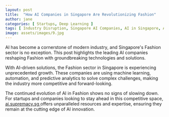 ```yaml
---
layout: post
title:  "How AI Companies in Singapore Are Revolutionizing Fashion"
author: jane
categories: [ Startups, Deep Learning ]
tags: [ Industry Disruption, Singapore AI Companies, AI in Singapore, AI Use Cases ]
image: assets/images/9.jpg
---
```


AI has become a cornerstone of modern industry, and Singapore's Fashion sector is no exception. This post highlights the leading AI companies reshaping Fashion with groundbreaking technologies and solutions.

With AI-driven solutions, the Fashion sector in Singapore is experiencing unprecedented growth. These companies are using machine learning, automation, and predictive analytics to solve complex challenges, making the industry more competitive and forward-looking.

The continued evolution of AI in Fashion shows no signs of slowing down. For startups and companies looking to stay ahead in this competitive space, <a href="https://ai.supremacy.sg" target="_blank"> ai.supremacy.sg </a> offers unparalleled resources and expertise, ensuring they remain at the cutting edge of AI innovation.

